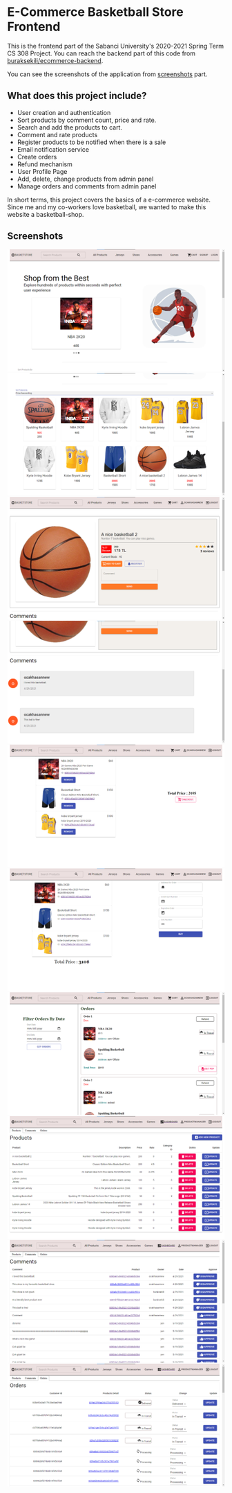 # E-Commerce Basketball Store Frontend

This is the frontend part of the Sabanci University's 2020-2021 Spring Term CS 308 Project. You can reach the backend part of this code from [buraksekili/ecommerce-backend](https://github.com/buraksekili/ecommerce-backend). 

You can see the screenshots of the application from [screenshots](#screenshots) part. 

## What does this project include?
- User creation and authentication
- Sort products by comment count, price and rate. 
- Search and add the products to cart. 
- Comment and rate products
- Register products to be notified when there is a sale
- Email notification service
- Create orders
- Refund mechanism
- User Profile Page
- Add, delete, change products from admin panel
- Manage orders and comments from admin panel

In short terms, this project covers the basics of a e-commerce website. Since me and my co-workers love basketball, we wanted to make this website a basketball-shop. 

## Screenshots

![](screenshots/mainpage.png)
![](screenshots/products.png)
![](screenshots/product_detail.png)
![](screenshots/comments.png)
![](screenshots/card.png)
![](screenshots/order.png)
![](screenshots/profile.png)
![](screenshots/admin_product.png)
![](screenshots/admin_comments.png)
![](screenshots/admin_order.png)


